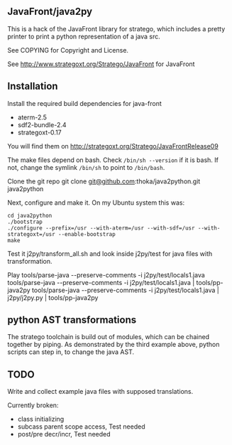 ## JavaFront/java2py

This is a hack of the JavaFront library for stratego, which
includes a pretty printer to print a python representation of a java src.

See COPYING for Copyright and License.

See http://www.strategoxt.org/Stratego/JavaFront for JavaFront
 
## Installation

Install the required build dependencies for java-front

- aterm-2.5
- sdf2-bundle-2.4
- strategoxt-0.17 

You will find them on http://strategoxt.org/Stratego/JavaFrontRelease09

The make files depend on bash. Check `/bin/sh --version`
if it is bash. If not, change the symlink  `/bin/sh` to point to `/bin/bash`.

Clone the git repo
    git clone git@github.com:thoka/java2python.git java2python

Next, configure and make it. 
On my Ubuntu system this was:

    cd java2python
    ./bootstrap
    ./configure --prefix=/usr --with-aterm=/usr --with-sdf=/usr --with-strategoxt=/usr --enable-bootstrap
    make

Test it
   j2py/transform_all.sh
and look inside j2py/test for java files with transformation.
   

Play
    tools/parse-java --preserve-comments -i j2py/test/locals1.java
    tools/parse-java --preserve-comments -i j2py/test/locals1.java | tools/pp-java2py
    tools/parse-java --preserve-comments -i j2py/test/locals1.java | j2py/j2py.py | tools/pp-java2py

## python AST transformations

The stratego toolchain is build out of modules, which can be chained together by piping.
As demonstrated by the third example above, python scripts can step in, to change the java AST.
   
## TODO
Write and collect example java files with supposed translations.

Currently broken:
 
- class initializing
- subcass parent scope access,  Test needed
- post/pre decr/incr, Test needed



 


